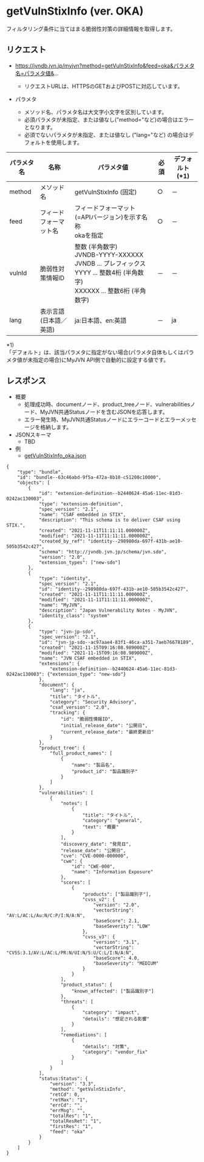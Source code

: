 # getVulnStixInfo (ver. OKA)
フィルタリング条件に当てはまる脆弱性対策の詳細情報を取得します。

## リクエスト
* https://jvndb.jvn.jp/myjvn?method=getVulnStixInfo&feed=oka&パラメタ名=パラメタ値&...
  * リクエストURLは、HTTPSのGETおよびPOSTに対応しています。

* パラメタ
  * メソッド名、パラメタ名は大文字小文字を区別しています。
  * 必須パラメタが未指定、または値なし("method="など)の場合はエラーとなります。
  * 必須でないパラメタが未指定、または値なし ("lang="など) の場合はデフォルトを使用します。
 
| パラメタ名 | 名称 | パラメタ値 | 必須 | デフォルト(\*1) |
| ---- | ---- | ---- | ---- | ---- | 
| method | メソッド名 | getVulnStixInfo (固定) | ○ | － |
| feed | フィードフォーマット名 | フィードフォーマット(=APIバージョン)を示す名称 <br> okaを指定 | ○ | － |
| vulnId | 脆弱性対策情報ID | 整数 (半角数字) <br> JVNDB-YYYY-XXXXXX <br> JVNDB ... プレフィックス <br> YYYY ... 整数4桁 (半角数字) <br> XXXXXX ... 整数6桁 (半角数字) | － | － |
| lang | 表示言語(日本語／英語) | ja:日本語、en:英語 | － | ja |

\*1)  
「デフォルト」は、該当パラメタに指定がない場合(パラメタ自体もしくはパラメタ値が未指定の場合)にMyJVN API側で自動的に設定する値です。  

## レスポンス
* 概要
  * 処理成功時、documentノード、product_treeノード、vulnerabilitiesノード、MyJVN共通Statusノードを含むJSONを応答します。
  * エラー発生時、MyJVN共通Statusノードにエラーコードとエラーメッセージを格納します。
* JSONスキーマ
  * TBD
* 例
  * [ getVulnStixInfo_oka.json ](examples/getVulnStixInfo_oka.json)

```
{
    "type": "bundle",
    "id": "bundle--63c46abd-9f5a-472a-8b10-c51208c10000",
    "objects": [
        {
            "id": "extension-definition--b2440624-45a6-11ec-81d3-0242ac130003",
            "type": "extension-definition",
            "spec_version": "2.1",
            "name": "CSAF embedded in STIX",
            "description": "This schema is to deliver CSAF using STIX.",
            "created": "2021-11-11T11:11:11.000000Z",
            "modified": "2021-11-11T11:11:11.000000Z",
            "created_by_ref": "identity--298980da-697f-431b-ae10-505b3542c427",
            "schema": "http://jvndb.jvn.jp/schema/jvn.sdo",
            "version": "2.0",
            "extension_types": ["new-sdo"]
        },
        {
            "type": "identity",
            "spec_version": "2.1",
            "id": "identity--298980da-697f-431b-ae10-505b3542c427",
            "created": "2021-11-11T11:11:11.000000Z",
            "modified": "2021-11-11T11:11:11.000000Z",
            "name": "MyJVN",
            "description": "Japan Vulnerability Notes - MyJVN",
            "identity_class": "system"
        },
        {
            "type": "jvn-jp-sdo",
            "spec_version": "2.1",
            "id": "jvn-jp-sdo--ac97aae4-83f1-46ca-a351-7aeb76678189",
            "created": "2021-11-15T09:16:08.989000Z",
            "modified": "2021-11-15T09:16:08.989000Z",
            "name": "JVN CSAF embedded in STIX",
            "extensions": {
                "extension-definition--b2440624-45a6-11ec-81d3-0242ac130003": {"extension_type": "new-sdo"}
            },
            "document": {
                "lang": "ja",
                "title": "タイトル",
                "category": "Security Advisory",
                "csaf_version": "2.0",
                "tracking": {
                    "id": "脆弱性情報ID",
                    "initial_release_date": "公開日",
                    "current_release_date": "最終更新日"
                }
            },
            "product_tree": {
                "full_product_names": [
                    {
                        "name": "製品名",
                        "product_id": "製品識別子"
                    }
                ]
            },
            "vulnerabilities": [
                {
                    "notes": [
                        {
                            "title": "タイトル",
                            "category": "general",
                            "text": "概要"
                        }
                    ],
                    "discovery_date": "発見日",
                    "release_date": "公開日",
                    "cve": "CVE-0000-000000",
                    "cwe": {
                        "id": "CWE-000",
                        "name": "Information Exposure"
                    },
                    "scores": [
                        {
                            "products": ["製品識別子"],
                            "cvss_v2": {
                                "version": "2.0",
                                "vectorString": "AV:L/AC:L/Au:N/C:P/I:N/A:N",
                                "baseScore": 2.1,
                                "baseSeverity": "LOW"
                            },
                            "cvss_v3": {
                                "version": "3.1",
                                "vectorString": "CVSS:3.1/AV:L/AC:L/PR:N/UI:N/S:U/C:L/I:N/A:N",
                                "baseScore": 4.0,
                                "baseSeverity": "MEDIUM"
                            }
                        }
                    ],
                    "product_status": {
                        "known_affected": ["製品識別子"]
                    },
                    "threats": [
                        {
                            "category": "impact",
                            "details": "想定される影響"
                        }
                    ],
                    "remediations": [
                        {
                            "details": "対策",
                            "category": "vendor_fix"
                        }
                    ]
                }
            ],
            "status:Status": {
                "version": "3.3",
                "method": "getVulnStixInfo",
                "retCd": 0,
                "retMax": "1",
                "errCd": "",
                "errMsg": "",
                "totalRes": "1",
                "totalResRet": "1",
                "firstRes": "1",
                "feed": "oka"
            }
        }
    ]
}

```